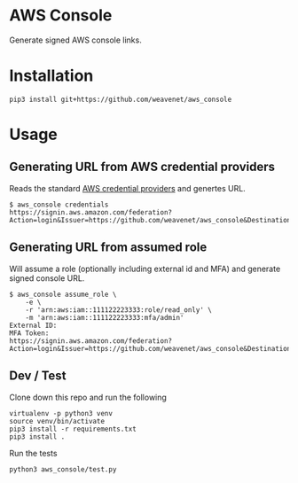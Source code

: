 # AWS Console

Generate signed AWS console links.

# Installation

```shell
pip3 install git+https://github.com/weavenet/aws_console
```

# Usage

## Generating URL from AWS credential providers

Reads the standard [AWS credential providers](http://boto3.readthedocs.io/en/latest/guide/configuration.html#configuring-credentials) and genertes URL.

```shell
$ aws_console credentials
https://signin.aws.amazon.com/federation?Action=login&Issuer=https://github.com/weavenet/aws_console&Destination=https%3A%2F%2Fconsole.aws.amazon.com%2F&SigninToken=AY_....
```

## Generating URL from assumed role

Will assume a role (optionally including external id and MFA) and generate signed console URL.

```shell
$ aws_console assume_role \
	-e \
	-r 'arn:aws:iam::111122223333:role/read_only' \
	-m 'arn:aws:iam::111122223333:mfa/admin'
External ID:
MFA Token:
https://signin.aws.amazon.com/federation?Action=login&Issuer=https://github.com/weavenet/aws_console&Destination=https%3A%2F%2Fconsole.aws.amazon.com%2F&SigninToken=5al....
```

## Dev / Test

Clone down this repo and run the following

```shell
virtualenv -p python3 venv
source venv/bin/activate
pip3 install -r requirements.txt
pip3 install .
```

Run the tests

```shell
python3 aws_console/test.py
```
